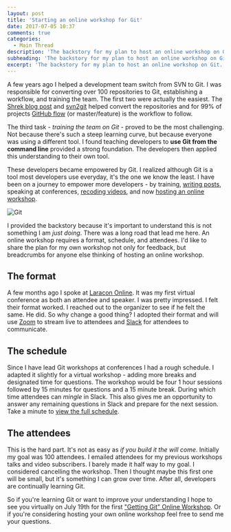 ```yaml
---
layout: post
title: 'Starting an online workshop for Git'
date: 2017-07-05 10:37
comments: true
categories:
  - Main Thread
description: 'The backstory for my plan to host an online workshop on Git.'
subheading: 'The backstory for my plan to host an online workshop on Git.'
excerpt: 'The backstory for my plan to host an online workshop on Git.'
---
```

A few years ago I helped a development team switch from SVN to Git. I was responsible for converting over 100 repositories to Git, establishing a workflow, and training the team. The first two were actually the easiest. The [Shrek blog post](https://john.albin.net/git/convert-subversion-to-git) and [svn2git](https://github.com/nirvdrum/svn2git) helped convert the repositories and for 99% of projects [GitHub flow](https://guides.github.com/introduction/flow/) (or master/feature) is the workflow to follow.

The third task - *training the team on Git* - proved to be the most challenging. Not because there's such a steep learning curve, but because everyone was using a different tool. I found teaching developers to **use Git from the command line** provided a strong foundation. The developers then applied this understanding to their own tool.

These developers became empowered by Git. I realized although Git is a tool most developers use everyday, it's the one we know the least. I have been on a journey to empower more developers - by training, [writing posts](https://jason.pureconcepts.net/category/git/), speaking at conferences, [recoding videos](https://gettinggit.com), and now [hosting an online workshop](https://gettinggit.com/online-workshop).

![Git](https://imgs.xkcd.com/comics/git.png)

I provided the backstory because it's important to understand this is not something I am *just doing*. There was a long road that lead me here. An online workshop requires a format, schedule, and attendees. I'd like to share the plan for my own workshop not only for feedback, but breadcrumbs for anyone else thinking of hosting an online workshop.

## The format
A few months ago I spoke at [Laracon Online](https://laracon.net/). It was my first virtual conference as both an attendee and speaker. I was pretty impressed. I felt their format worked. I reached out to the organizer to see if he felt the same. He did. So why change a good thing? I adopted their format and will use [Zoom](https://www.zoom.us/) to stream live to attendees and [Slack](https://slack.com/) for attendees to communicate.

## The schedule
Since I have lead Git workshops at conferences I had a rough schedule. I adapted it slightly for a virtual workshop - adding more breaks and designated time for questions. The workshop would be four 1 hour sessions followed by 15 minutes for questions and a 15 minute break. During which time attendees can *mingle* in Slack. This also gives me an opportunity to answer any remaining questions in Slack and prepare for the next session. Take a minute to [view the full schedule](https://gettinggit.com/online-workshop#schedule).

## The attendees
This is the hard part. It's not as easy as *if you build it the will come*. Initially my goal was 100 attendees. I emailed attendees for my previous workshops talks and video subscribers. I barely made it half way to my goal. I considered cancelling the workshop. Then I thought maybe this first one will be small, but it's something I can grow over time. After all, developers are continually learning Git.

So if you're learning Git or want to improve your understanding I hope to see you virtually on July 19th for the first ["Getting Git" Online Workshop](https://gettinggit.com/online-workshop). Or if you're considering hosting your own online workshop feel free to send me your questions.
